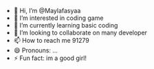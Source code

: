 - 👋 Hi, I’m @Maylafasyaa
- 👀 I’m interested in coding game
- 🌱 I’m currently learning basic coding 
- 💞️ I’m looking to collaborate on many developer 
- 📫 How to reach me 91279
- 😄 Pronouns: ...
- ⚡ Fun fact: im a good girl!

<!---
Maylafasyaa/Maylafasyaa is a ✨ special ✨ repository because its `README.md` (this file) appears on your GitHub profile.
You can click the Preview link to take a look at your changes.
--->
